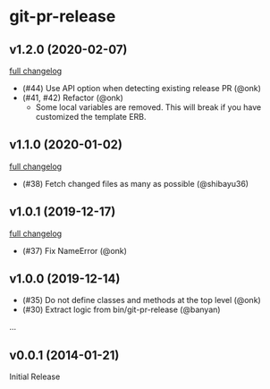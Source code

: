 # git-pr-release

## v1.2.0 (2020-02-07)

[full changelog](https://github.com/motemen/git-pr-release/compare/v1.1.0...v1.2.0)

* (#44) Use API option when detecting existing release PR (@onk)
* (#41, #42) Refactor (@onk)
  - Some local variables are removed. This will break if you have customized the template ERB.

## v1.1.0 (2020-01-02)

[full changelog](https://github.com/motemen/git-pr-release/compare/v1.0.1...v1.1.0)

* (#38) Fetch changed files as many as possible (@shibayu36)

## v1.0.1 (2019-12-17)

[full changelog](https://github.com/motemen/git-pr-release/compare/v1.0.0...v1.0.1)

* (#37) Fix NameError (@onk)

## v1.0.0 (2019-12-14)

* (#35) Do not define classes and methods at the top level (@onk)
* (#30) Extract logic from bin/git-pr-release (@banyan)

...

## v0.0.1 (2014-01-21)

Initial Release
